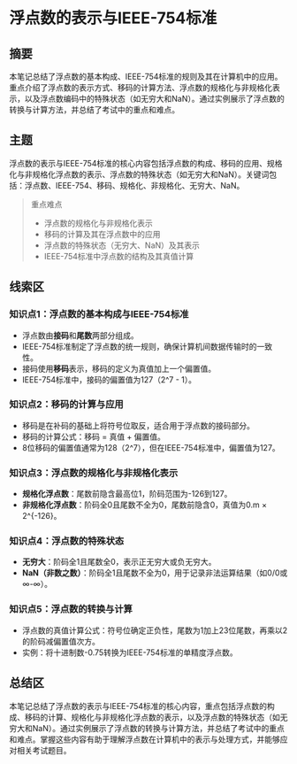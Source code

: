 # 浮点数的表示与IEEE-754标准

## 摘要

本笔记总结了浮点数的基本构成、IEEE-754标准的规则及其在计算机中的应用。重点介绍了浮点数的表示方式、移码的计算方法、浮点数的规格化与非规格化表示，以及浮点数编码中的特殊状态（如无穷大和NaN）。通过实例展示了浮点数的转换与计算方法，并总结了考试中的重点和难点。

## 主题

浮点数的表示与IEEE-754标准的核心内容包括浮点数的构成、移码的应用、规格化与非规格化浮点数的表示、浮点数的特殊状态（如无穷大和NaN）。关键词包括：浮点数、IEEE-754、移码、规格化、非规格化、无穷大、NaN。

> 重点难点
>
> - 浮点数的规格化与非规格化表示
> - 移码的计算及其在浮点数中的应用
> - 浮点数的特殊状态（无穷大、NaN）及其表示
> - IEEE-754标准中浮点数的结构及其真值计算

## 线索区

### 知识点1：浮点数的基本构成与IEEE-754标准
- 浮点数由**接码**和**尾数**两部分组成。
- IEEE-754标准制定了浮点数的统一规则，确保计算机间数据传输时的一致性。
- 接码使用**移码**表示，移码的定义为真值加上一个偏置值。
- IEEE-754标准中，接码的偏置值为127（2^7 - 1）。

### 知识点2：移码的计算与应用
- 移码是在补码的基础上将符号位取反，适合用于浮点数的接码部分。
- 移码的计算公式：移码 = 真值 + 偏置值。
- 8位移码的偏置值通常为128（2^7），但在IEEE-754标准中，偏置值为127。

### 知识点3：浮点数的规格化与非规格化表示
- **规格化浮点数**：尾数前隐含最高位1，阶码范围为-126到127。
- **非规格化浮点数**：阶码全0且尾数不全为0，尾数前隐含0，真值为0.m × 2^{-126}。

### 知识点4：浮点数的特殊状态
- **无穷大**：阶码全1且尾数全0，表示正无穷大或负无穷大。
- **NaN（非数之数）**：阶码全1且尾数不全为0，用于记录非法运算结果（如0/0或∞-∞）。

### 知识点5：浮点数的转换与计算
- 浮点数的真值计算公式：符号位确定正负性，尾数为1加上23位尾数，再乘以2的阶码减偏置值次方。
- 实例：将十进制数-0.75转换为IEEE-754标准的单精度浮点数。

## 总结区

本笔记总结了浮点数的表示与IEEE-754标准的核心内容，重点包括浮点数的构成、移码的计算、规格化与非规格化浮点数的表示，以及浮点数的特殊状态（如无穷大和NaN）。通过实例展示了浮点数的转换与计算方法，并总结了考试中的重点和难点。掌握这些内容有助于理解浮点数在计算机中的表示与处理方式，并能够应对相关考试题目。